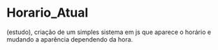 # Horario_Atual
(estudo), criação de um simples sistema em js que aparece o horário e mudando a aparência dependendo da hora.
